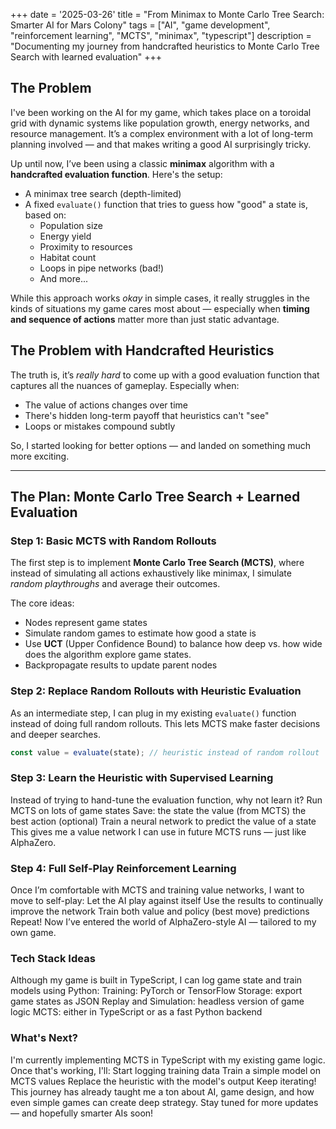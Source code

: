 +++
date = '2025-03-26'
title = "From Minimax to Monte Carlo Tree Search: Smarter AI for Mars Colony"
tags = ["AI", "game development", "reinforcement learning", "MCTS", "minimax", "typescript"]
description = "Documenting my journey from handcrafted heuristics to Monte Carlo Tree Search with learned evaluation"
+++

## The Problem

I've been working on the AI for my game, which takes place on a toroidal grid with dynamic systems like population growth, energy networks, and resource management. It’s a complex environment with a lot of long-term planning involved — and that makes writing a good AI surprisingly tricky.

Up until now, I’ve been using a classic **minimax** algorithm with a **handcrafted evaluation function**. Here's the setup:

- A minimax tree search (depth-limited)
- A fixed `evaluate()` function that tries to guess how "good" a state is, based on:
  - Population size
  - Energy yield
  - Proximity to resources
  - Habitat count
  - Loops in pipe networks (bad!)
  - And more...

While this approach works *okay* in simple cases, it really struggles in the kinds of situations my game cares most about — especially when **timing and sequence of actions** matter more than just static advantage.

## The Problem with Handcrafted Heuristics

The truth is, it’s *really hard* to come up with a good evaluation function that captures all the nuances of gameplay. Especially when:

- The value of actions changes over time
- There's hidden long-term payoff that heuristics can't "see"
- Loops or mistakes compound subtly

So, I started looking for better options — and landed on something much more exciting.

---

## The Plan: Monte Carlo Tree Search + Learned Evaluation

### Step 1: Basic MCTS with Random Rollouts

The first step is to implement **Monte Carlo Tree Search (MCTS)**, where instead of simulating all actions exhaustively like minimax, I simulate *random playthroughs* and average their outcomes.

The core ideas:
- Nodes represent game states
- Simulate random games to estimate how good a state is
- Use **UCT** (Upper Confidence Bound) to balance how deep vs. how wide does the algorithm explore game states.
- Backpropagate results to update parent nodes

### Step 2: Replace Random Rollouts with Heuristic Evaluation

As an intermediate step, I can plug in my existing `evaluate()` function instead of doing full random rollouts. This lets MCTS make faster decisions and deeper searches.

```ts
const value = evaluate(state); // heuristic instead of random rollout
```


### Step 3: Learn the Heuristic with Supervised Learning
Instead of trying to hand-tune the evaluation function, why not learn it?
Run MCTS on lots of game states
Save:
the state
the value (from MCTS)
the best action (optional)
Train a neural network to predict the value of a state
This gives me a value network I can use in future MCTS runs — just like AlphaZero.

### Step 4: Full Self-Play Reinforcement Learning
Once I’m comfortable with MCTS and training value networks, I want to move to self-play:
Let the AI play against itself
Use the results to continually improve the network
Train both value and policy (best move) predictions
Repeat!
Now I’ve entered the world of AlphaZero-style AI — tailored to my own game.

### Tech Stack Ideas

Although my game is built in TypeScript, I can log game state and train models using Python:
Training: PyTorch or TensorFlow
Storage: export game states as JSON
Replay and Simulation: headless version of game logic
MCTS: either in TypeScript or as a fast Python backend

### What's Next?

I'm currently implementing MCTS in TypeScript with my existing game logic. Once that's working, I'll:
Start logging training data
Train a simple model on MCTS values
Replace the heuristic with the model's output
Keep iterating!
This journey has already taught me a ton about AI, game design, and how even simple games can create deep strategy.
Stay tuned for more updates — and hopefully smarter AIs soon!
